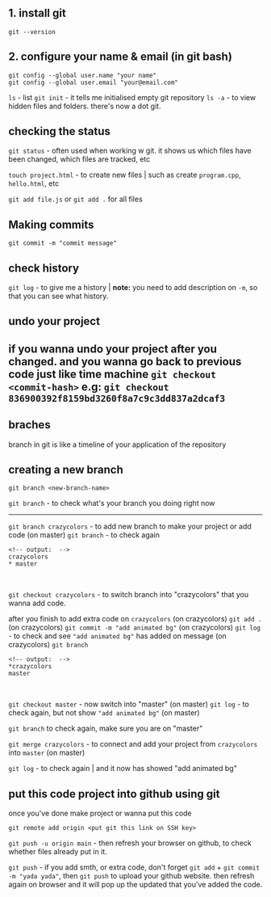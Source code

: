 ## 1. install git
`git --version`
<br>

## 2. configure your name & email (in git bash)
`git config --global user.name "your name"` <br>
`git config --global user.email "your@email.com"`
<br>

`ls` - list
`git init` - it tells me initialised empty git repository
`ls -a` - to view hidden files and folders. there's now a dot git. 
<br>

## checking the status
`git status` - often used when working w git. it shows us which files have been changed, which files are tracked, etc

`touch project.html` - to create new files | such as create `program.cpp`, `hello.html`, etc

`git add file.js` or `git add .` for all files


## Making commits
`git commit -m "commit message"`

## check history
`git log` - to give me a history | **note:** you need to add description on `-m`, so that you can see what history. 

## undo your project
if you wanna undo your project after you changed. and you wanna go back to previous code just like time machine
`git checkout <commit-hash>` 
e.g: `git checkout 836900392f8159bd3260f8a7c9c3dd837a2dcaf3`
-----------
## braches
branch in git is like a timeline of your application of the repository

## creating a new branch
`git branch <new-branch-name>`

`git branch` - to check what's your branch you doing right now

---------

`git branch crazycolors` - to add new branch to make your project or add code (on master)
`git branch` - to check again
```
<!-- output:  -->
crazycolors
* master
```
<br>



`git checkout crazycolors` - to switch branch into "crazycolors" that you wanna add code.
<br>

after you finish to add extra code on `crazycolors`  (on crazycolors)
`git add .` (on crazycolors)
`git commit -m "add animated bg"` (on crazycolors)
`git log` - to check and see `"add animated bg"` has added on message (on crazycolors)
`git branch` 
```
<!-- output:  -->
*crazycolors
master
```
<br>

`git checkout master` - now switch into "master" (on master)
`git log` - to check again, but not show `"add animated bg"` (on master)

`git branch` to check again, make sure you are on "master"

`git merge crazycolors` - to connect and add your project from `crazycolors` into `master` (on master)

`git log` - to check again | and it now has showed "add animated bg"

## put this code project into github using git
once you've done make project or wanna put this code 

`git remote add origin <put git this link on SSH key>`

`git push -u origin main` - then refresh your browser on github, to check whether files already put in it.

`git push` - if you add smth, or extra code, don't forget `git add` + `git commit -m "yada yada"`, then `git push` to upload your github website. then refresh again on browser and it will pop up the updated that you've added the code.







